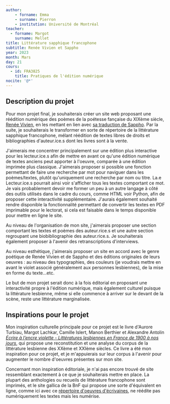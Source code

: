 ```yaml
--- 
author: 
    - forname: Emma
    - surname: Pierron
    - institution: Université de Montréal
teacher: 
  - forname: Margot
    surname: Mellet
title: Littérature sapphique francophone
subtitle: Renée Vivien et Sappho
year: 2023
month: Mars
day: 21
cours:
  - id: FRA3825
    title: Pratiques de l'édition numérique
nocite: '@*'
---
```

## **Description du projet**


Pour mon projet final, je souhaiterais créer un site web proposant une réédition numérique des poèmes de la poétesse fançaise du XIXème siècle, [Renée Vivien](https://fr.wikipedia.org/wiki/Ren%C3%A9e_Vivien), en les mettant en lien avec [sa traduction de Sappho](https://fr.wikisource.org/wiki/Sapho_(Vivien)). Par la suite, je souhaiterais le transformer en sorte de répertoire de la littérature sapphique francophone, mélant réédition de textes libres de droits et bibliographies d'auteur.ice.s dont les livres sont à la vente.

J'aimerais me concentrer principalement sur une édition plus interactive pour les lecteur.ice.s afin de mettre en avant ce qu'une édition numérique de textes anciens peut apporter à l'oeuvre, comparée à une édition imprimée plus classique. 
J'aimerais proposer si possible une fonction permettant de faire une recherche par mot pour naviguer dans les poèmes/textes, plutôt qu'uniquement une recherche par nom ou titre. La.e Lecteur.ice.s pourrait ainsi voir s'afficher tous les textes comportant ce mot.
Je vais probablement devoir me former un peu à un autre langage à côté des outils utilisés dans le cadre du cours, comme HTML voir Python, afin de proposer cette interactivité supplémentaire.
J'aurais également souhaité rendre disponible la fonctionnalité permettant de convertir les textes en PDF imprimable pour le lectorat, si cela est faisable dans le temps disponible pour mettre en ligne le site.

Au niveau de l'organisation de mon site, j'aimerais proposer une section comportant les textes et poèmes des auteur.rice.s et une autre section regroupant une biobibliographie des auteur.rice.s. Je souhaiterais également proposer à l'avenir des retranscriptions d'interviews. 

Au niveau esthétique, j'aimerais proposer un site en accord avec le genre poétique de Renée Vivien et de Sappho et des éditions originales de leurs oeuvres : au niveau des typographies, des couleurs (je voudrais mettre en avant le violet associé généralement aux personnes lesbiennes), de la mise en forme du texte...etc. 

Le but de mon projet serait donc à la fois éditorial en proposant une interactivité propre à l'édition numérique, mais également culturel puisque la littérature lesbienne, même si elle commence à arriver sur le devant de la scène, reste une littérature marginalisée. 


## **Inspirations pour le projet**


Mon inspiration culturelle principale pour ce projet est le livre d'Aurore Turbiau, Margot Lachkar, Camille Islert, Manon Berthier et Alexandre Antolin [*Écrire à l’encre violette - Littératures lesbiennes en France de 1900 à nos jours*](http://www.lecavalierbleu.com/livre/ecrire-a-lencre-violette/), qui propose une reconstitution et une analyse du corpus de la littérature lesbienne des XXème et XXIème siècles. Ce livre a été mon inspiration pour ce projet, et je m'appuierais sur leur corpus à l'avenir pour augmenter le nombre d'oeuvres présentes sur mon site.

Concernant mon inspiration éditoriale, je n'ai pas encore trouvé de site ressemblant exactement à ce que je souhaiterais mettre en place. La plupart des anthologies ou recueils de littérature francophone sont imprimés, et le site gallica de la BnF qui propose une sorte d'équivalent en ligne, comme ici avec ce [répertoire d'oeuvres d'écrivaines](https://gallica.bnf.fr/html/und/litteratures/femmes-de-lettres?mode=desktop), ne réédite pas numériquement les textes mais les numérise. 
